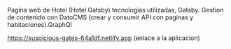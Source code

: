 Pagina web de Hotel (Hotel Gatsby) tecnologias utilizadas, Gatsby. Gestion de contenido con DatoCMS (crear y consumir API con paginas y habitaciones).GraphQl

https://suspicious-gates-64a1df.netlify.app (enlace a la aplicacion)



